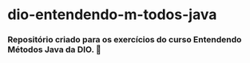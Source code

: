 # dio-entendendo-m-todos-java
### Repositório criado para os exercícios do curso Entendendo Métodos Java da DIO. 🌟
